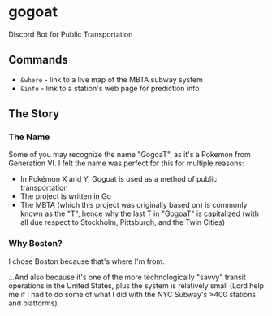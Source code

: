 # gogoat
Discord Bot for Public Transportation

## Commands

- `&where` - link to a live map of the MBTA subway system
- `&info` - link to a station's web page for prediction info

## The Story

### The Name

Some of you may recognize the name "GogoaT", as it's a Pokemon from Generation VI. I felt the name was perfect for this for multiple reasons:

- In Pokémon X and Y, Gogoat is used as a method of public transportation
- The project is written in Go
- The MBTA (which this project was originally based on) is commonly known as the "T", hence why the last T in "GogoaT" is capitalized (with all due respect to Stockholm, Pittsburgh, and the Twin Cities)

### Why Boston?

I chose Boston because that's where I'm from.

...And also because it's one of the more technologically "savvy" transit operations in the United States, plus the system is relatively small (Lord help me if I had to do some of what I did with the NYC Subway's >400 stations and platforms).
